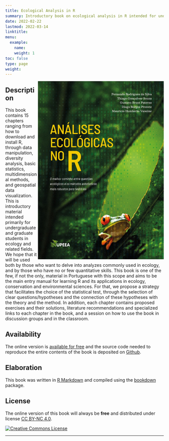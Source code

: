 ```yaml
---
title: Ecological Analysis in R
summary: Introductory book on ecological analysis in R intended for undergraduate and graduate students in ecology
date: 2022-02-22
lastmod: 2022-03-14
linktitle:
menu:
  example:
    name: 
    weight: 1
toc: false
type: page
weight: 
---
```


<a href="https://analises-ecologicas.netlify.app/">
  <img src="capa.jpeg" width="400" align="right">
</a> 

## Description

This book contains 15 chapters ranging from how to download and install R, through data manipulation, diversity analysis, basic statistics, multidimensional methods, and geospatial data visualization. This is introductory material intended primarily for undergraduate and graduate students in ecology and related fields. We hope that it will be used both by those who want to delve into analyzes commonly used in ecology, and by those who have no or few quantitative skills. This book is one of the few, if not the only, material in Portuguese with this scope and aims to be the main entry manual for learning R and its applications in ecology, conservation and environmental sciences. For that, we propose a strategy that facilitates the choice of the statistical test, through the selection of clear questions/hypotheses and the connection of these hypotheses with the theory and the method. In addition, each chapter contains proposed exercises and their solutions, literature recommendations and specialized links to each chapter in the book, and a session on how to use the book in discussion groups and in the classroom.

## Availability

The online version is [available for free](https://analises-ecologicas.netlify.app/) and the source code needed to reproduce the entire contents of the book is deposited on [Github](https://github.com/paternogbc/livro_aer).

## Elaboration

This book was written in [R Markdown](https://rmarkdown.rstudio.com/) and compiled using the [bookdown](https://bookdown.org/) package.

## License

The online version of this book will always be **free** and distributed under license [CC BY-NC 4.0](https://creativecommons.org/licenses/by-nc/4.0/).

<a rel="license" href="https://creativecommons.org/licenses/by-nc/4.0/deed.pt_BR"><img alt="Creative Commons License" style="border-width:0" src="https://i.creativecommons.org/l/by-nc/4.0/88x31.png"/>

---